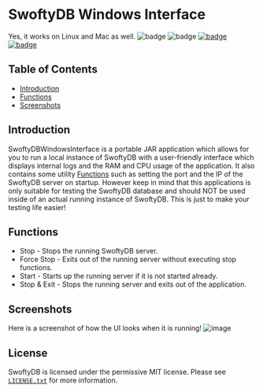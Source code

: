 # SwoftyDB Windows Interface
Yes, it works on Linux and Mac as well.
![badge](https://img.shields.io/github/v/release/Maploop/SwoftyDBWindowsInterface)
![badge](https://img.shields.io/github/last-commit/Maploop/SwoftyDBWindowsInterface)
[![badge](https://img.shields.io/discord/830345347867476000?label=discord)](https://discord.gg/atlasmc)
[![badge](https://img.shields.io/github/license/Swofty-Developments/SwoftyDB)](https://github.com/Swofty-Developments/SwoftyDB/blob/master/LICENSE.txt)

## Table of Contents

* [Introduction](#introduction)
* [Functions](#functions)
* [Screenshots](#screenshots)

## Introduction
SwoftyDBWindowsInterface is a portable JAR application which allows for you to run a local instance of SwoftyDB with a user-friendly interface which displays internal logs and the RAM and CPU usage of the application. It also contains some utility [Functions](#functions) such as setting the port and the IP of the SwoftyDB server on startup. However keep in mind that this applications is only suitable for testing the SwoftyDB database and should NOT be used inside of an actual running instance of SwoftyDB. This is just to make your testing life easier!

## Functions
* Stop - Stops the running SwoftyDB server.
* Force Stop - Exits out of the running server without executing stop functions.
* Start - Starts up the running server if it is not started already.
* Stop & Exit - Stops the running server and exits out of the application.

## Screenshots
Here is a screenshot of how the UI looks when it is running!
![image](https://github.com/Maploop/SwoftyDBWindowsInterface/assets/76199586/36ea7186-86de-425a-bfbe-f52306412cb5)

## License
SwoftyDB is licensed under the permissive MIT license. Please see [`LICENSE.txt`](https://github.com/Swofty-Developments/SwoftyDB/blob/master/LICENSE.txt) for more information.
